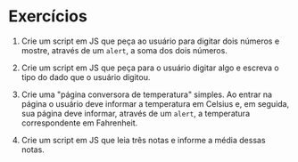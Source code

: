 # Exercícios
1. Crie um script em JS que peça ao usuário para digitar dois números e mostre, através de um `alert`, a soma dos dois números.

2. Crie um script em JS que peça para o usuário digitar algo e escreva o tipo do dado que o usuário digitou.

3. Crie uma "página conversora de temperatura" simples. Ao entrar na página o usuário deve informar a temperatura em Celsius e, em seguida, sua página deve informar, através de um `alert`, a temperatura correspondente em Fahrenheit.

4. Crie um script em JS que leia três notas e informe a média dessas notas.